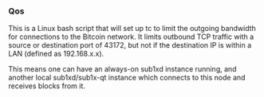 ### Qos ###

This is a Linux bash script that will set up tc to limit the outgoing bandwidth for connections to the Bitcoin network. It limits outbound TCP traffic with a source or destination port of 43172, but not if the destination IP is within a LAN (defined as 192.168.x.x).

This means one can have an always-on sub1xd instance running, and another local sub1xd/sub1x-qt instance which connects to this node and receives blocks from it.
